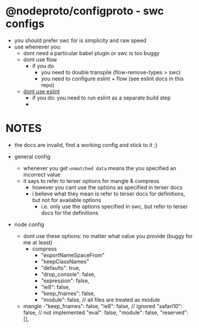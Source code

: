 # @nodeproto/configproto - swc configs

- you should prefer swc for is simplicity and raw speed
- use whenever you:
  - dont need a particular babel plugin or swc is too buggy
  - dont use flow
    - if you do
      - you need to double transpile (flow-remove-types > swc)
      - you need to configure eslint + flow (see eslint docs in this repo)
  - [dont use eslint](https://github.com/swc-project/swc/issues/246)
    - if you do: you need to run eslint as a separate build step
    -


# NOTES

- the docs are invalid, find a working config and stick to it ;)
- general config
  - whenever you get `unmatched data` means the you specified an incorrect value
  - it says to refer to terser options for mangle & compress
    - however you cant use the options as specified in terser docs
    - i believe what they mean is refer to terser docs for definitions, but not for available options
      - i.e. only use the options specified in swc, but refer to terser docs for the definitions

- node config
  - dont use these options: no matter what value you provide (buggy for me at least)
    - compress
      - "exportNameSpaceFrom"
      - "keepClassNames"
      - "defaults": true,
      - "drop_console": false,
      - "expression": false,
      - "ie8": false,
      - "keep_fnames": false,
      -  "module": false, // all files are treated as module
   -  mangle
      -"keep_fnames": false,
      "ie8": false, // ignored
      "safari10": false, // not implemented
      "eval": false,
      "module": false,
      "reserved": [],

